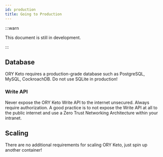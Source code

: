 ```yaml
---
id: production
title: Going to Production
---
```


:::warn

This document is still in development.

:::

## Database

ORY Keto requires a production-grade database such as PostgreSQL, MySQL,
CockroachDB. Do not use SQLite in production!

### Write API

Never expose the ORY Keto Write API to the internet unsecured. Always require
authorization. A good practice is to not expose the Write API at all to the
public internet and use a Zero Trust Networking Architecture within your
intranet.

## Scaling

There are no additional requirements for scaling ORY Keto, just spin up another
container!
